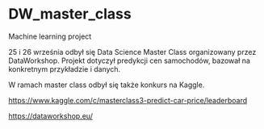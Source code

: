 # DW_master_class
Machine learning project

25 i 26 września odbył się Data Science Master Class organizowany przez DataWorkshop.
Projekt dotyczył predykcji cen samochodów, bazował na konkretnym przykładzie i danych.

W ramach master class odbył się także konkurs na Kaggle.

https://www.kaggle.com/c/masterclass3-predict-car-price/leaderboard

https://dataworkshop.eu/

